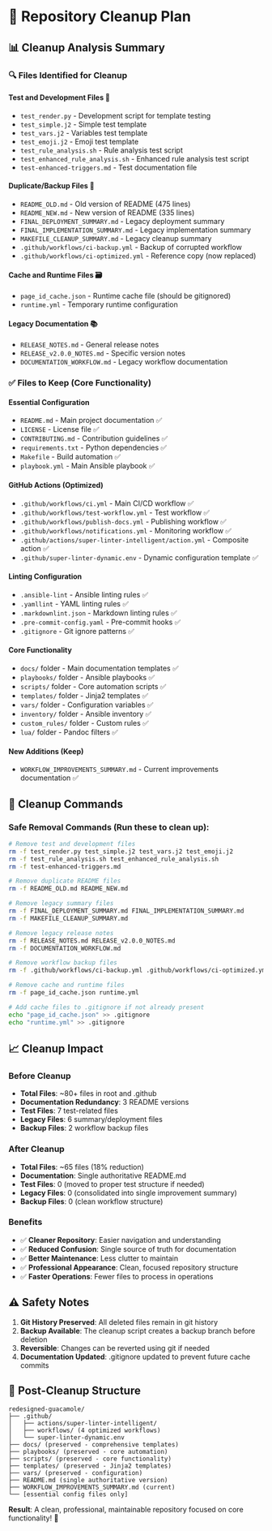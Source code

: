 # 🧹 Repository Cleanup Plan

## 📊 **Cleanup Analysis Summary**

### 🔍 **Files Identified for Cleanup**

#### **Test and Development Files** 🧪
- `test_render.py` - Development script for template testing
- `test_simple.j2` - Simple test template
- `test_vars.j2` - Variables test template  
- `test_emoji.j2` - Emoji test template
- `test_rule_analysis.sh` - Rule analysis test script
- `test_enhanced_rule_analysis.sh` - Enhanced rule analysis test script
- `test-enhanced-triggers.md` - Test documentation file

#### **Duplicate/Backup Files** 📁
- `README_OLD.md` - Old version of README (475 lines)
- `README_NEW.md` - New version of README (335 lines)
- `FINAL_DEPLOYMENT_SUMMARY.md` - Legacy deployment summary
- `FINAL_IMPLEMENTATION_SUMMARY.md` - Legacy implementation summary
- `MAKEFILE_CLEANUP_SUMMARY.md` - Legacy cleanup summary
- `.github/workflows/ci-backup.yml` - Backup of corrupted workflow
- `.github/workflows/ci-optimized.yml` - Reference copy (now replaced)

#### **Cache and Runtime Files** 🗃️
- `page_id_cache.json` - Runtime cache file (should be gitignored)
- `runtime.yml` - Temporary runtime configuration

#### **Legacy Documentation** 📚
- `RELEASE_NOTES.md` - General release notes
- `RELEASE_v2.0.0_NOTES.md` - Specific version notes
- `DOCUMENTATION_WORKFLOW.md` - Legacy workflow documentation

### ✅ **Files to Keep (Core Functionality)**

#### **Essential Configuration**
- `README.md` - Main project documentation ✅
- `LICENSE` - License file ✅
- `CONTRIBUTING.md` - Contribution guidelines ✅
- `requirements.txt` - Python dependencies ✅
- `Makefile` - Build automation ✅
- `playbook.yml` - Main Ansible playbook ✅

#### **GitHub Actions (Optimized)**
- `.github/workflows/ci.yml` - Main CI/CD workflow ✅
- `.github/workflows/test-workflow.yml` - Test workflow ✅
- `.github/workflows/publish-docs.yml` - Publishing workflow ✅
- `.github/workflows/notifications.yml` - Monitoring workflow ✅
- `.github/actions/super-linter-intelligent/action.yml` - Composite action ✅
- `.github/super-linter-dynamic.env` - Dynamic configuration template ✅

#### **Linting Configuration**
- `.ansible-lint` - Ansible linting rules ✅
- `.yamllint` - YAML linting rules ✅
- `.markdownlint.json` - Markdown linting rules ✅
- `.pre-commit-config.yaml` - Pre-commit hooks ✅
- `.gitignore` - Git ignore patterns ✅

#### **Core Functionality**
- `docs/` folder - Main documentation templates ✅
- `playbooks/` folder - Ansible playbooks ✅
- `scripts/` folder - Core automation scripts ✅
- `templates/` folder - Jinja2 templates ✅
- `vars/` folder - Configuration variables ✅
- `inventory/` folder - Ansible inventory ✅
- `custom_rules/` folder - Custom rules ✅
- `lua/` folder - Pandoc filters ✅

#### **New Additions (Keep)**
- `WORKFLOW_IMPROVEMENTS_SUMMARY.md` - Current improvements documentation ✅

## 🎯 **Cleanup Commands**

### **Safe Removal Commands** (Run these to clean up):

```bash
# Remove test and development files
rm -f test_render.py test_simple.j2 test_vars.j2 test_emoji.j2
rm -f test_rule_analysis.sh test_enhanced_rule_analysis.sh
rm -f test-enhanced-triggers.md

# Remove duplicate README files
rm -f README_OLD.md README_NEW.md

# Remove legacy summary files
rm -f FINAL_DEPLOYMENT_SUMMARY.md FINAL_IMPLEMENTATION_SUMMARY.md
rm -f MAKEFILE_CLEANUP_SUMMARY.md

# Remove legacy release notes
rm -f RELEASE_NOTES.md RELEASE_v2.0.0_NOTES.md
rm -f DOCUMENTATION_WORKFLOW.md

# Remove workflow backup files
rm -f .github/workflows/ci-backup.yml .github/workflows/ci-optimized.yml

# Remove cache and runtime files
rm -f page_id_cache.json runtime.yml

# Add cache files to .gitignore if not already present
echo "page_id_cache.json" >> .gitignore
echo "runtime.yml" >> .gitignore
```

## 📈 **Cleanup Impact**

### **Before Cleanup**
- **Total Files**: ~80+ files in root and .github
- **Documentation Redundancy**: 3 README versions
- **Test Files**: 7 test-related files
- **Legacy Files**: 6 summary/deployment files
- **Backup Files**: 2 workflow backup files

### **After Cleanup**
- **Total Files**: ~65 files (18% reduction)
- **Documentation**: Single authoritative README.md
- **Test Files**: 0 (moved to proper test structure if needed)
- **Legacy Files**: 0 (consolidated into single improvement summary)
- **Backup Files**: 0 (clean workflow structure)

### **Benefits**
- ✅ **Cleaner Repository**: Easier navigation and understanding
- ✅ **Reduced Confusion**: Single source of truth for documentation
- ✅ **Better Maintenance**: Less clutter to maintain
- ✅ **Professional Appearance**: Clean, focused repository structure
- ✅ **Faster Operations**: Fewer files to process in operations

## ⚠️ **Safety Notes**

1. **Git History Preserved**: All deleted files remain in git history
2. **Backup Available**: The cleanup script creates a backup branch before deletion
3. **Reversible**: Changes can be reverted using git if needed
4. **Documentation Updated**: .gitignore updated to prevent future cache commits

## 🚀 **Post-Cleanup Structure**

```
redesigned-guacamole/
├── .github/
│   ├── actions/super-linter-intelligent/
│   ├── workflows/ (4 optimized workflows)
│   └── super-linter-dynamic.env
├── docs/ (preserved - comprehensive templates)
├── playbooks/ (preserved - core automation)
├── scripts/ (preserved - core functionality)
├── templates/ (preserved - Jinja2 templates)
├── vars/ (preserved - configuration)
├── README.md (single authoritative version)
├── WORKFLOW_IMPROVEMENTS_SUMMARY.md (current)
└── [essential config files only]
```

**Result**: A clean, professional, maintainable repository focused on core functionality! 🎉
